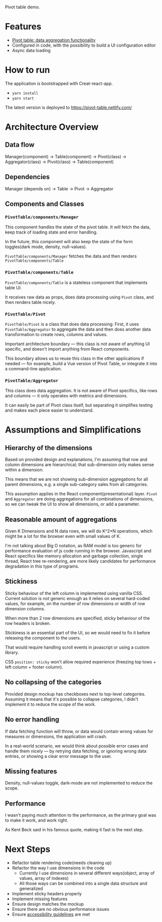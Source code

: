 Pivot table demo.

# Features

- [Pivot table: data aggregation functionality](https://en.wikipedia.org/wiki/Pivot_table)
- Configured in code, with the possibility to build a UI configuration editor
- Async data loading

# How to run

The application is bootstrapped with Creat-react-app.

- `yarn install`
- `yarn start`

The latest version is deployed to https://pivot-table.netlify.com/

# Architecture Overview

## Data flow

Manager(component) → Table(component) → Pivot(class) → Aggregator(class) → Pivot(class) → Table(component)

## Dependencies

Manager (depends on) → Table → Pivot → Aggregator

## Components and Classes

### `PivotTable/components/Manager`

This component handles the state of the pivot table. It will fetch the data, keep track of loading state and error handling.

In the future, this component will also keep the state of the form toggles(dark mode, density, null-values).

`PivotTable/components/Manager` fetches the data and then renders `PivotTable/components/Table`

### `PivotTable/components/Table`

`PivotTable/components/Table` is a stateless component that implements table UI.

It receives raw data as props, does data processing using `Pivot` class, and then renders table nicely.

### `PivotTable/Pivot`

`PivotTable/Pivot` is a class that does data processing:
First, it uses `PivotTable/Aggregator` to aggregate the data and then does another data transformation to create rows, columns and values.

Important architecture boundary — this class is not aware of anything UI specific, and doesn't import anything from React components.

This boundary allows us to reuse this class in the other applications if needed — for example, build a Vue version of Pivot Table, or integrate it into a command-line application.

### `PivotTable/Aggregator`

This class does data aggregation. It is not aware of Pivot specifics, like rows and columns — it only operates with metrics and dimensions.

It can easily be part of Pivot class itself, but separating it simplifies testing and makes each piece easier to understand.

# Assumptions and Simplifications

## Hierarchy of the dimensions

Based on provided design and explanations, I'm assuming that row and column dimensions are hierarchical; that sub-dimension only makes sense within a dimension.

This means that we are not showing sub-dimension aggregations for all parent dimensions, e.g. a single sub-category sales from all categories.

This assumption applies in the React component(presentational) layer. `Pivot` and `Aggregator` are doing aggregations for all combinations of dimensions, so we can tweak the UI to show all dimensions, or add a parameter.

## Reasonable amount of aggregations

Given K Dimensions and N data rows, we will do K^2\*N operations, which might be a lot for the browser even with small values of K.

I'm not talking about Big O notation, as RAM model is too generic for performance evaluation of js code running in the browser. Javascript and React specifics like memory allocation and garbage collection, single thread, React tree re-rendering, are more likely candidates for performance degradation in this type of programs.

## Stickiness

Sticky behaviour of the left column is implemented using vanilla CSS. Current solution is not generic enough as it relies on several hard-coded values, for example, on the number of row dimensions or width of row dimension columns.

When more than 2 row dimensions are specified, sticky behaviour of the row headers is broken.

Stickiness is an essential part of the UI, so we would need to fix it before releasing the component to the users.

That would require handling scroll events in javascript or using a custom library.

CSS `position: sticky` won't allow required experience (freezing top tows + left column + footer column).

## No collapsing of the categories

Provided design mockup has checkboxes next to top-level categories. Assuming it means that it's possible to collapse categories, I didn't implement it to reduce the scope of the work.

## No error handling

If data fetching function will throw, or data would contain wrong values for measures or dimensions, the application will crash.

In a real-world scenario, we would think about possible error cases and handle them nicely — by retrying data fetching, or ignoring wrong data entries, or showing a clear error message to the user.

## Missing features

Density, null-values toggle, dark-mode are not implemented to reduce the scope.

## Performance

I wasn't paying much attention to the performance, as the primary goal was to make it work, and work right.

As Kent Beck said in his famous quote, making it fast is the next step.

# Next Steps

- Refactor table rendering code(needs cleaning up)
- Refactor the way I use dimensions in the code
  - Currently I use dimensions in several different ways(object, array of values, array of indexes)
  - All those ways can be combined into a single data structure and generalized
- Implement sticky headers properly
- Implement missing features
- Ensure design matches the mockup
- Ensure there are no obvious performance issues
- Ensure [accessibility guidelines](https://www.w3.org/WAI/tutorials/tables/) are met
